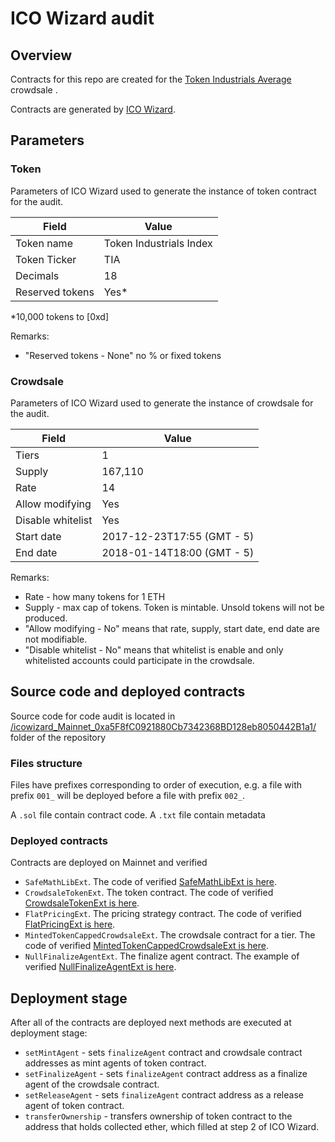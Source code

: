 # ICO Wizard audit

## Overview

Contracts for this repo are created for the [Token Industrials Average](http://tokenindustrialaverage.com) crowdsale .

Contracts are generated by [ICO Wizard](https://github.com/poanetwork/ico-wizard).

## Parameters

### Token

Parameters of ICO Wizard used to generate the instance of token contract for the audit.

| Field           | Value                    |
|-----------------|--------------------------|
| Token name      | Token Industrials Index  |
| Token Ticker    | TIA                      |
| Decimals        | 18                       |
| Reserved tokens | Yes*                     |

*10,000 tokens to [0xd]

Remarks:
- "Reserved tokens - None" no % or fixed tokens 

### Crowdsale

Parameters of ICO Wizard used to generate the instance of crowdsale for the audit.

| Field              	| Value                      	|
|--------------------	|---------------------------	|
| Tiers              	| 1                         	|
| Supply             	| 167,110                	    |
| Rate               	| 14                      	  |
| Allow modifying    	| Yes                        	|
| Disable whitelist  	| Yes                        	|
| Start date         	| 2017-12-23T17:55 (GMT - 5)  |
| End date           	| 2018-01-14T18:00 (GMT - 5)	|

Remarks:

- Rate - how many tokens for 1 ETH
- Supply - max cap of tokens. Token is mintable. Unsold tokens will not be produced.
- "Allow modifying - No" means that rate, supply, start date, end date are not modifiable.
- "Disable whitelist - No" means that whitelist is enable and only whitelisted accounts could participate in the crowdsale.

## Source code and deployed contracts

Source code for code audit is located in [/icowizard_Mainnet_0xa5F8fC0921880Cb7342368BD128eb8050442B1a1/](/icowizard_Mainnet_0xa5F8fC0921880Cb7342368BD128eb8050442B1a1) folder of the repository

###  Files structure

Files have prefixes corresponding to order of execution, e.g. a file with prefix `001_` will be deployed before a file with prefix `002_`.

A `.sol` file contain contract code.
A `.txt` file contain metadata

### Deployed contracts
Contracts are deployed on Mainnet and verified 
- `SafeMathLibExt`. The code of verified [SafeMathLibExt is here](https://etherscan.io/address/0xcdcd0638664657Ed3B031A75e00E02e47057e226#code).
- `CrowdsaleTokenExt`. The token contract. The code of verified [CrowdsaleTokenExt is here](https://etherscan.io/address/0xa5F8fC0921880Cb7342368BD128eb8050442B1a1#code).
- `FlatPricingExt`. The pricing strategy contract. The code of verified [FlatPricingExt is here](https://etherscan.io/address/0x6692D5dD701b9373933730d4e4f3b498DB7F7C32#code).
- `MintedTokenCappedCrowdsaleExt`. The crowdsale contract for a tier. The code of verified [MintedTokenCappedCrowdsaleExt is here](https://etherscan.io/address/0x3D5fb1E9d2F15D9ae5d7f4af4825FDEf03dE9685#code).
- `NullFinalizeAgentExt`. The finalize agent contract. The example of verified [NullFinalizeAgentExt is here](https://etherscan.io/address/0x766e51c940B9656E34b91041ca8aFa00B7E9ED71#code).

## Deployment stage

After all of the contracts are deployed next methods are executed at deployment stage:
- `setMintAgent` - sets `finalizeAgent` contract and crowdsale contract addresses as mint agents of token contract.
- `setFinalizeAgent` - sets `finalizeAgent` contract address as a finalize agent of the crowdsale contract.
- `setReleaseAgent` - sets `finalizeAgent` contract address as a release agent of token contract.
- `transferOwnership` - transfers ownership of token contract to the address that holds collected ether, which filled at step 2 of ICO Wizard.
